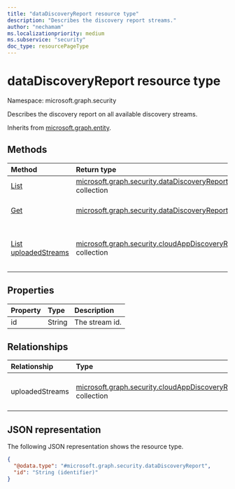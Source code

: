 ```yaml
---
title: "dataDiscoveryReport resource type"
description: "Describes the discovery report streams."
author: "nechamam"
ms.localizationpriority: medium
ms.subservice: "security"
doc_type: resourcePageType
---
```


# dataDiscoveryReport resource type

Namespace: microsoft.graph.security

Describes the discovery report on all available discovery streams.

Inherits from [microsoft.graph.entity](../resources/entity.md).

## Methods
|Method|Return type|Description|
|:---|:---|:---|
|[List](../api/security-datadiscoveryroot-list-cloudappdiscovery.md)|[microsoft.graph.security.dataDiscoveryReport](../resources/security-datadiscoveryreport.md) collection|Get a list of the discovery report and its properties.|
|[Get](../api/security-datadiscoveryreport-get.md)|[microsoft.graph.security.dataDiscoveryReport](../resources/security-datadiscoveryreport.md)|Read the properties and relationships of a discovery report object.|
|[List uploadedStreams](../api/security-datadiscoveryreport-list-uploadedstreams.md)|[microsoft.graph.security.cloudAppDiscoveryReport](../resources/security-cloudappdiscoveryreport.md) collection|Get the cloudAppDiscoveryReport resources from the uploadedStreams navigation property.|

## Properties
|Property|Type|Description|
|:---|:---|:---|
|id|String|The stream id.|

## Relationships
|Relationship|Type|Description|
|:---|:---|:---|
|uploadedStreams|[microsoft.graph.security.cloudAppDiscoveryReport](../resources/security-cloudappdiscoveryreport.md) collection|The available upload streams.|

## JSON representation
The following JSON representation shows the resource type.
<!-- {
  "blockType": "resource",
  "keyProperty": "id",
  "@odata.type": "microsoft.graph.security.dataDiscoveryReport",
  "baseType": "microsoft.graph.entity",
  "openType": false
}
-->
``` json
{
  "@odata.type": "#microsoft.graph.security.dataDiscoveryReport",
  "id": "String (identifier)"
}
```

